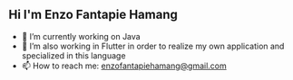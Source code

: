 ## Hi I'm Enzo Fantapie Hamang



- 🔭 I’m currently working on Java
- 🌱 I’m also working in Flutter in order to realize my own application and specialized in this language
- 📫 How to reach me: enzofantapiehamang@gmail.com

